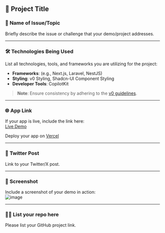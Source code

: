 ## 🚀 **Project Title**

### 📝 **Name of Issue/Topic**

Briefly describe the issue or challenge that your demo/project addresses.

---

### 🛠️ **Technologies Being Used**

List all technologies, tools, and frameworks you are utilizing for the project:

- **Frameworks**: (e.g., Next.js, Laravel, NestJS)
- **Styling**: v0 Styling, Shadcn-UI Component Styling
- **Developer Tools**: CopilotKit

> **Note**: Ensure consistency by adhering to the [v0 guidelines](https://v0.dev/docs).

---

### 🌐 **App Link**

If your app is live, include the link here:  
[Live Demo](http://google.com)

Deploy your app on [Vercel](https://vercel.com/new)

---

### 🎯 **Twitter Post**

Link to your Twitter/X post.

---

### 📸 **Screenshot**

Include a screenshot of your demo in action:  
![image](https://github.com/user-attachments/assets/5d2a020c-dc8f-4b27-85db-ba1413bdc8f6)

---

### 🙋‍♂️ **List your repo here**

Please list your GitHub project link.

